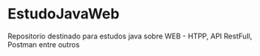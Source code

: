 # EstudoJavaWeb
Repositorio destinado para estudos java sobre WEB -  HTPP, API RestFull, Postman entre outros
